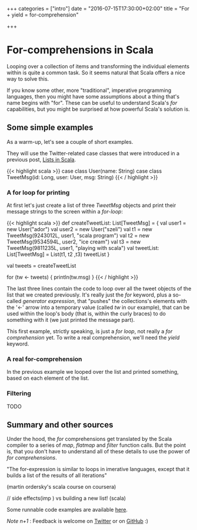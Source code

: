 +++
categories = ["intro"]
date = "2016-07-15T17:30:00+02:00"
title = "For + yield = for-comprehension"

+++

# For-comprehensions in Scala

Looping over a collection of items and transforming the individual elements within 
is quite a common task. So it seems natural that Scala offers a nice way to solve this.

<!--more-->

If you know some other, more "traditional", imperative programming languages, then you might have some 
assumptions about a thing that's name begins with "for". These can be useful to understand Scala's _for_ capabilities,
but you might be surprised at how powerful Scala's solution is.

## Some simple examples 

As a warm-up, let's see a couple of short examples. 

They will use the Twitter-related case classes that were introduced in a previous post,
<a href='{{< relref "post/lists.md" >}}'>Lists in Scala</a>.

{{< highlight scala >}}
  case class User(name: String)
  case class TweetMsg(id: Long, user: User, msg: String)
{{< / highlight >}}

### A for loop for printing

At first let's just create a list of three _TweetMsg_ objects and print their message strings to the screen 
within a _for-loop_:

{{< highlight scala >}}
def createTweetList: List[TweetMsg] = {
  val user1 = new User("ador")
  val user2 = new User("szeli")
  val t1 = new TweetMsg(9243012L, user1, "scala program")
  val t2 = new TweetMsg(9534594L, user2, "ice cream")
  val t3 = new TweetMsg(9811235L, user1, "playing with scala")
  val tweetList: List[TweetMsg] = List(t1, t2 ,t3)
  tweetList
}

val tweets = createTweetList

for (tw <- tweets) {
  println(tw.msg)
}
{{< / highlight >}}

The last three lines contain the code to loop over all the tweet objects of the list that we created previously.
It's really just the _for_ keyword, plus a so-called _generator expression_, that "pushes" the collections's elements with the '<-' arrow into a temporary
value (called _tw_ in our example),
that can be used within the loop's body (that is, within the curly braces) to do something with it (we just printed the message part).

This first example, strictly speaking, is just a _for loop_, not really a _for comprehension_ yet. To write a real comprehension, we'll need the _yield_ keyword.

### A real for-comprehension

In the previous example we looped over the list and printed something, based on each element of the list. 

### Filtering

TODO

## Summary and other sources

Under the hood, the _for_ comprehensions get translated by the Scala compiler to a series of _map_,
_flatmap_ and _filter_ function calls. But the point is, that you don't have to understand all of these
details to use the power of _for comprehensions_.

"The for-expression is similar to loops in imerative languages, except that it builds a list of the results of all iterations"

(martin ordersky's scala course on coursera)

// side effects(imp ) vs building a new list! (scala)



Some runnable code examples are available [here](https://github.com/ador/scala-examples/tree/master/07_for_yield).


_Note n+1_ : Feedback is welcome on [Twitter](https://twitter.com/adorster) 
or on [GitHub](https://github.com/hands-on-scala/hands-on-scala.github.io/issues/4) :)
<!-- TODO create issue -->
